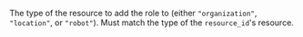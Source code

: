 The type of the resource to add the role to (either `"organization"`, `"location"`, or `"robot"`).
Must match the type of the `resource_id`'s resource.
